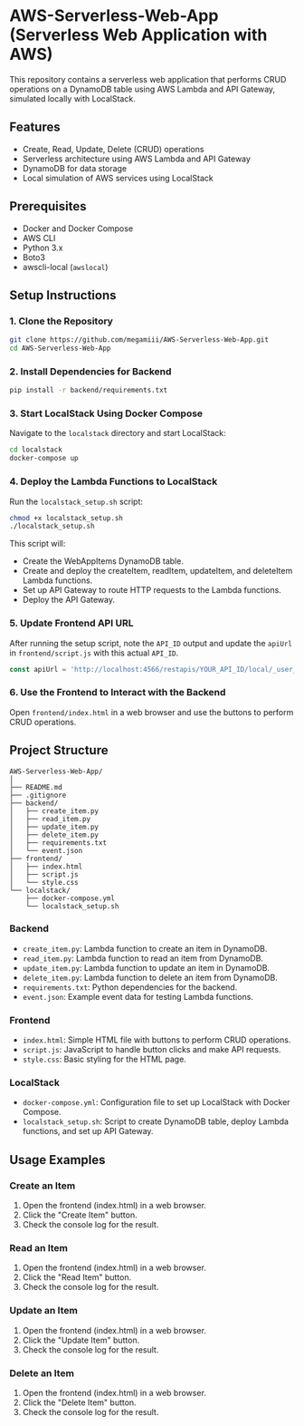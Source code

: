 # AWS-Serverless-Web-App (Serverless Web Application with AWS)

This repository contains a serverless web application that performs CRUD operations on a DynamoDB table using AWS Lambda and API Gateway, simulated locally with LocalStack.

## Features

- Create, Read, Update, Delete (CRUD) operations
- Serverless architecture using AWS Lambda and API Gateway
- DynamoDB for data storage
- Local simulation of AWS services using LocalStack

## Prerequisites

- Docker and Docker Compose
- AWS CLI
- Python 3.x
- Boto3
- awscli-local (`awslocal`)

## Setup Instructions

### 1. Clone the Repository

```bash
git clone https://github.com/megamiii/AWS-Serverless-Web-App.git
cd AWS-Serverless-Web-App
```

### 2. Install Dependencies for Backend

```bash
pip install -r backend/requirements.txt
```

### 3. Start LocalStack Using Docker Compose
Navigate to the `localstack` directory and start LocalStack:
```bash
cd localstack
docker-compose up
```

### 4. Deploy the Lambda Functions to LocalStack
Run the `localstack_setup.sh` script:
```bash
chmod +x localstack_setup.sh
./localstack_setup.sh
```

This script will:
- Create the WebAppItems DynamoDB table.
- Create and deploy the createItem, readItem, updateItem, and deleteItem Lambda functions.
- Set up API Gateway to route HTTP requests to the Lambda functions.
- Deploy the API Gateway.

### 5. Update Frontend API URL
After running the setup script, note the `API_ID` output and update the `apiUrl` in `frontend/script.js` with this actual `API_ID`.

```javascript
const apiUrl = 'http://localhost:4566/restapis/YOUR_API_ID/local/_user_request_';
```

### 6. Use the Frontend to Interact with the Backend
Open `frontend/index.html` in a web browser and use the buttons to perform CRUD operations.

## Project Structure
```
AWS-Serverless-Web-App/
│
├── README.md
├── .gitignore
├── backend/
│   ├── create_item.py
│   ├── read_item.py
│   ├── update_item.py
│   ├── delete_item.py
│   ├── requirements.txt
│   └── event.json
├── frontend/
│   ├── index.html
│   ├── script.js
│   └── style.css
└── localstack/
    ├── docker-compose.yml
    └── localstack_setup.sh
```

### Backend
- `create_item.py`: Lambda function to create an item in DynamoDB.
- `read_item.py`: Lambda function to read an item from DynamoDB.
- `update_item.py`: Lambda function to update an item in DynamoDB.
- `delete_item.py`: Lambda function to delete an item from DynamoDB.
- `requirements.txt`: Python dependencies for the backend.
- `event.json`: Example event data for testing Lambda functions.

### Frontend
- `index.html`: Simple HTML file with buttons to perform CRUD operations.
- `script.js`: JavaScript to handle button clicks and make API requests.
- `style.css`: Basic styling for the HTML page.

### LocalStack
- `docker-compose.yml`: Configuration file to set up LocalStack with Docker Compose.
- `localstack_setup.sh`: Script to create DynamoDB table, deploy Lambda functions, and set up API Gateway.

## Usage Examples
### Create an Item
1. Open the frontend (index.html) in a web browser.
2. Click the "Create Item" button.
3. Check the console log for the result.

### Read an Item
1. Open the frontend (index.html) in a web browser.
2. Click the "Read Item" button.
3. Check the console log for the result.

### Update an Item
1. Open the frontend (index.html) in a web browser.
2. Click the "Update Item" button.
3. Check the console log for the result.

### Delete an Item
1. Open the frontend (index.html) in a web browser.
2. Click the "Delete Item" button.
3. Check the console log for the result.